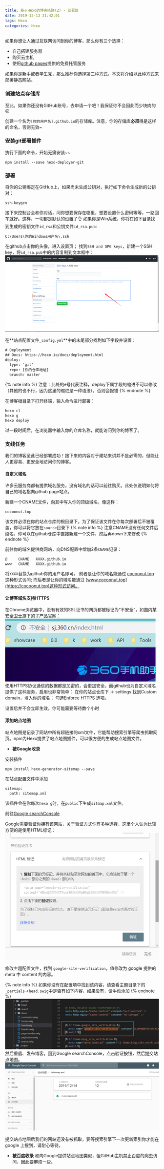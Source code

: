 ```yaml
---
title: 基于Hexo的博客搭建(2) - 部署篇
date: 2019-12-13 21:42:01
tags: Hexo
categories: Hexo
---
```

如果你想让人通过互联网访问到你的博客，那么你有三个选择：

- 自己搭建服务器 
- 购买云主机
- 使用[github pages](https://pages.github.com/)提供的免费托管服务

如果你是新手或者学生党，那么推荐你选择第三种方式。本文将介绍以此种方式来部署静态网站。

### 创建站点存储库

至此，如果你还没有GitHub账号，去申请一个吧！我保证你不会因此而少块肉的🙃

<!-- more -->

创建一个名为`[你的用户名].github.io`的存储库。注意，你的存储库**必须**得是这样的命名，否则无效~

### 安装git部署插件

执行下面的命令，开始无痛安装~~
```shell
npm install --save hexo-deployer-git
```

### 部署
将你的公钥绑定在GitHub上，如果尚未生成公钥对，执行如下命令生成新的公钥对：
```shell
ssh-keygen
```
接下来控制台会和你对话，问你想要保存在哪里，想要设置什么密码等等，一路回车就好。这样，一切都是默认的设置了👌
如果你是Win系统，你将在如下目录找到生成的密钥文件`id_rsa`和公钥文件`id_rsa.pub`:
```
C:\Users\你的Windows用户名\.ssh
```
在github点击你的头像，进入设置页；
找到`SSH and GPG keys`，新建一个SSH key，将`id_rsa.pub`中的内容复制到文本框中：
![](/images/2019-12-11/2.png)

在**站点配置文件`_config.yml`**中的末尾部分找到如下字段并设置：
```
# Deployment
## Docs: https://hexo.io/docs/deployment.html
deploy:
  type: 'git'
  repo: [你的仓库地址]
  branch: master
```
{% note info %}
注意：此处的`#`号代表注释，deploy下属字段的缩进不可以修改（其他的也不行，因为这里的缩进是一种语法），否则会报错
{% endnote %}

在博客根目录下打开终端，输入命令进行部署：
```shell
hexo cl
hexo g
hexo deploy
```
过一段时间后，在浏览器中输入你的仓库名称，就能访问到你的博客了。
### 支线任务
我们的博客至此已经部署成功！接下来的内容对于建站来讲并不是必需的，但能让人更容易、更安全地访问你的博客。
#### 自定义域名
许多云服务商都有提供域名服务，没有域名的话可以前往购买。此处仅说明如何将自己的域名指向github page站点。

新建一个CNAME文件，向其中写入你的顶级域名，像这样：
```
cocoonut.top
```
该文件必须在你的站点仓库的根目录下。为了保证该文件在你每次部署后不被覆盖，你可以将它放在`source`目录下
{% note info %}
注意CNAME没有任何文件后缀名，你可以在github仓库中直接新建一个文件，然后再down下来修改
{% endnote %}

前往你的域名提供商网站，向DNS配置中增加2条`CNAME`记录：
```
@     CNAME   XXXX.github.io
www   CNAME   XXXX.github.io
```
将`XXXX`替换为github你的用户名即可。
前者是让你的域名能通过 [cocoonut.top](https://cocoonut.top) 这种形式访问;
而后者是让你的域名能通过 [www.cocoonut.top](https://cocoonut.top)这种形式访问。
#### 让博客域名支持HTTPS
在Chrome浏览器中，没有有效的SSL证书的网页都被标记为“不安全”，如国内某安全卫士旗下的子产品官网：
![XD](/images/2019-12-11/360.png)
使用HTTPS协议通信的数据都是加密的，会更加安全，而github也为自定义域名提供了这种服务，启用也非常简单：
在你的站点仓库下 -> settings 找到Custom domain，填入你的域名；
勾选Enforce HTTPS 选项。

设置后并不会立即生效。你可能需要等待数个小时

#### 添加站点地图
站点地图是记录了网站中所有超链接的xml文件，它能帮助搜索引擎等爬虫抓取网页。npm为Hexo提供了站点地图插件，可以很方便的生成站点地图文件。
- **被Google收录**

安装插件
```
npm install hexo-generator-sitemap --save
```
在站点配置文件中添加
```
sitemap:
  path: sitemap.xml
```
该插件会在你每次`hexo g`时，在`public`下生成`sitmap.xml`文件。

前往[Google searchConsole](https://search.google.com/search-console/about)

Google需要验证你拥有该网站，关于验证方式你有多种选择，这里个人认为比较方便的是使用HTML标记：
![](/images/2019-12-11/12.png)

修改主题配置文件，找到 `google-site-verification`，值修改为 google 提供的 meta 中 content 的内容。

{% note info %}
如果你没有在配置项中找到该内容，请查看主题目录下的`_partials`->`head.swig`中是否有如下内容，如果没有，请手动添加
{% endnote %}
![添加meta源标签](/images/2019-12-11/13.png)
然后重启、发布博客。回到Google searchConsole，点击验证按钮，然后提交站点地图。
![提交站点地图](/images/2019-12-11/11.png)

提交站点地图后我们的网站还没有被抓取，要等搜索引擎下一次更新索引你才能在 google 上搜到，请耐心等待。

- **被百度收录**
和向Google提供站点地图类似，但GitHub主机禁止百度的爬虫访问，因此要麻烦一些。
